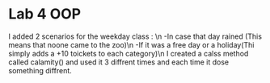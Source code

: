 
# Lab 4 OOP

I added 2 scenarios for the weekday class : \n
-In case that day rained (This means that noone came to the zoo)\n
-If it was a free day or a holiday(Thi simply adds a +10 toickets to each category)\n
I created a calss method called calamity() and used it 3 diffrent times and each time it dose something diffrent.
